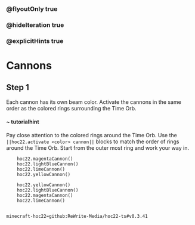### @flyoutOnly true
### @hideIteration true
### @explicitHints true


# Cannons

## Step 1
Each cannon has its own beam color. Activate the cannons in the same order as the colored rings surrounding the Time Orb.

#### ~ tutorialhint 
Pay close attention to the colored rings around the Time Orb. Use the ``||hoc22.activate <color> cannon||`` blocks to match the order of rings around the Time Orb. Start from the outer most ring and work your way in.

```ghost
    hoc22.magentaCannon()
    hoc22.lightBlueCannon()
    hoc22.limeCannon()
    hoc22.yellowCannon()
```
```template       
    hoc22.yellowCannon()
    hoc22.lightBlueCannon()
    hoc22.magentaCannon()
    hoc22.limeCannon()
    
```

```package
minecraft-hoc22=github:ReWrite-Media/hoc22-ts#v0.3.41
```